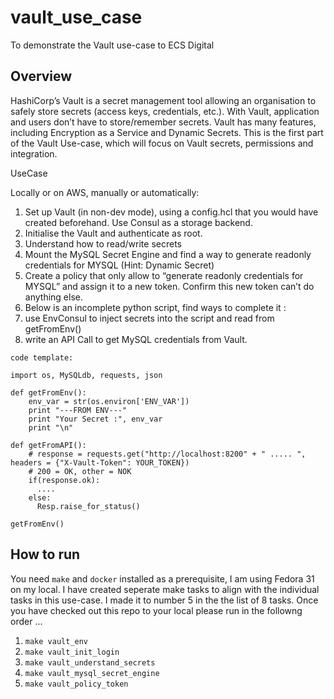 # vault_use_case
To demonstrate the Vault use-case to ECS Digital

## Overview
HashiCorp’s Vault is a secret management tool allowing an organisation to safely store secrets (access keys, credentials, etc.). With Vault, application and users don’t have to store/remember secrets.
Vault has many features, including Encryption as a Service and Dynamic Secrets. 
This is the first part of the Vault Use-case, which will focus on Vault secrets, permissions and integration.

UseCase

Locally or on AWS, manually or automatically:

1. Set up Vault (in non-dev mode), using a config.hcl that you would have created beforehand. Use Consul as a storage backend.
2. Initialise the Vault and authenticate as root.
3. Understand how to read/write secrets
4. Mount the MySQL Secret Engine and find a way to generate readonly credentials for MYSQL (Hint: Dynamic Secret)
5. Create a policy that only allow to “generate readonly credentials for MYSQL” and assign it to a new token. Confirm this new token can’t do anything else.
6. Below is an incomplete python script, find ways to complete it : 
7. use EnvConsul to inject secrets into the script and read from getFromEnv()
8. write an API Call to get MySQL credentials from Vault.

```
code template:

import os, MySQLdb, requests, json

def getFromEnv():
    env_var = str(os.environ['ENV_VAR'])
    print "---FROM ENV---"
    print "Your Secret :", env_var
    print "\n"

def getFromAPI():
    # response = requests.get("http://localhost:8200" + " ..... ", headers = {"X-Vault-Token": YOUR_TOKEN})
    # 200 = OK, other = NOK
    if(response.ok):
      ....
    else:
      Resp.raise_for_status()

getFromEnv()
```

## How to run
You need `make` and `docker` installed as a prerequisite, I am using Fedora 31 on my local.
I have created seperate make tasks to align with the individual tasks in this use-case. I made it to number 5 in the the list of 8 tasks.
Once you have checked out this repo to your local please run in the followng order ...

1. `make vault_env`
2. `make vault_init_login`
3. `make vault_understand_secrets`
4. `make vault_mysql_secret_engine`
5. `make vault_policy_token`
